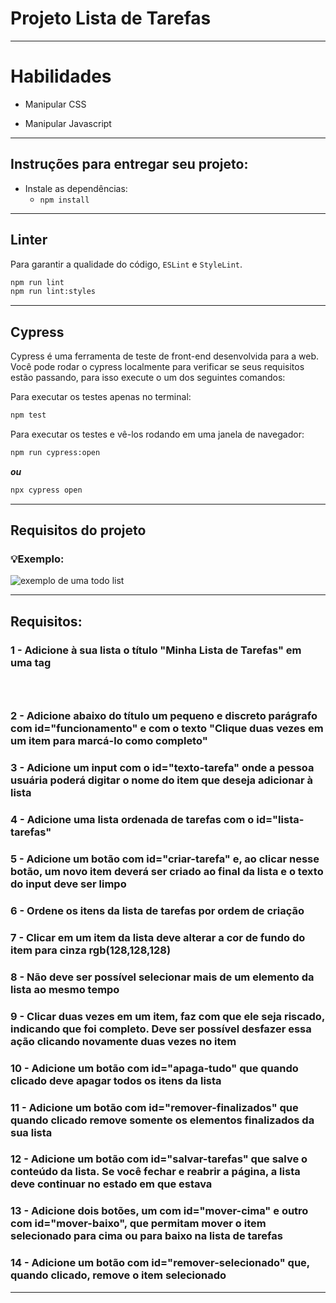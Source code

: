 
# Projeto Lista de Tarefas

---

# Habilidades

- Manipular CSS

- Manipular Javascript

--- 

## Instruções para entregar seu projeto:

  * Instale as dependências:
    * `npm install`

---

## Linter

Para garantir a qualidade do código, `ESLint` e `StyleLint`.

```bash
npm run lint
npm run lint:styles
```
---

## Cypress

Cypress é uma ferramenta de teste de front-end desenvolvida para a web.
Você pode rodar o cypress localmente para verificar se seus requisitos estão passando, para isso execute o um dos seguintes comandos:

Para executar os testes apenas no terminal:

```bash
npm test
```

Para executar os testes e vê-los rodando em uma janela de navegador:

```bash
npm run cypress:open
```

***ou***

```bash
npx cypress open
```

---

## Requisitos do projeto

### 💡Exemplo:

![exemplo de uma todo list](./todo-list-example.gif)

---

## Requisitos:

### 1 - Adicione à sua lista o título "Minha Lista de Tarefas" em uma tag <header>

### 2 - Adicione abaixo do título um pequeno e discreto parágrafo com id="funcionamento" e com o texto "Clique duas vezes em um item para marcá-lo como completo"

### 3 - Adicione um input com o id="texto-tarefa" onde a pessoa usuária poderá digitar o nome do item que deseja adicionar à lista

### 4 - Adicione uma lista ordenada de tarefas com o id="lista-tarefas"

### 5 - Adicione um botão com id="criar-tarefa" e, ao clicar nesse botão, um novo item deverá ser criado ao final da lista e o texto do input deve ser limpo

### 6 - Ordene os itens da lista de tarefas por ordem de criação

### 7 - Clicar em um item da lista deve alterar a cor de fundo do item para cinza rgb(128,128,128)

### 8 - Não deve ser possível selecionar mais de um elemento da lista ao mesmo tempo

### 9 - Clicar duas vezes em um item, faz com que ele seja riscado, indicando que foi completo. Deve ser possível desfazer essa ação clicando novamente duas vezes no item

### 10 - Adicione um botão com id="apaga-tudo" que quando clicado deve apagar todos os itens da lista

### 11 - Adicione um botão com id="remover-finalizados" que quando clicado remove **somente** os elementos finalizados da sua lista

### 12 - Adicione um botão com id="salvar-tarefas" que salve o conteúdo da lista. Se você fechar e reabrir a página, a lista deve continuar no estado em que estava

### 13 - Adicione dois botões, um com id="mover-cima" e outro com id="mover-baixo", que permitam mover o item selecionado para cima ou para baixo na lista de tarefas

### 14 - Adicione um botão com id="remover-selecionado" que, quando clicado, remove o item selecionado

---

